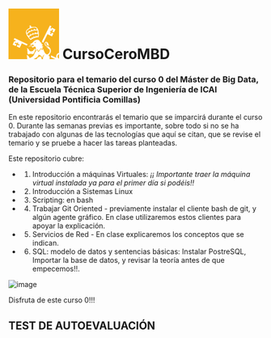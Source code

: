 # <img src="https://raw.githubusercontent.com/AgustinICAI/CursoCeroMBD/master/images/logo.png" width="100"> CursoCeroMBD

### Repositorio para el temario del curso 0 del Máster de Big Data, de la Escuela Técnica Superior de Ingeniería de ICAI (Universidad Pontificia Comillas)
En este repositorio encontrarás el temario que se imparcirá durante el curso 0. Durante las semanas previas es importante, sobre todo si no se ha trabajado con algunas de las tecnologías que aquí se citan, que se revise el temario y se pruebe a hacer las tareas planteadas.

Este repositorio cubre:
- 01. Introducción a máquinas Virtuales: *¡¡ Importante traer la máquina virtual instalada ya para el primer día si podéis!!*
- 02. Introducción a Sistemas Linux
- 03. Scripting: en bash
- 04. Trabajar Git Oriented - previamente instalar el cliente bash de git, y algún agente gráfico. En clase utilizaremos estos clientes para apoyar la explicación.
- 05. Servicios de Red - En clase explicaremos los conceptos que se indican.
- 06. SQL: modelo de datos y sentencias básicas: Instalar PostreSQL, Importar la base de datos, y revisar la teoría antes de que empecemos!!.


![image](https://github.com/user-attachments/assets/cb6a2c14-4999-4ffc-a26e-32cd131f0641)


Disfruta de este curso 0!!! 

## TEST DE AUTOEVALUACIÓN

